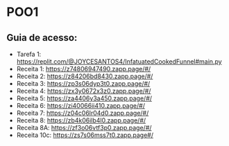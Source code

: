 # POO1
## Guia de acesso:
- Tarefa 1: https://replit.com/@JOYCESANTOS4/InfatuatedCookedFunnel#main.py
- Receita 1: https://z74806947490.zapp.page/#/
- Receita 2: https://z84206bd8430.zapp.page/#/
- Receita 3: https://zp3s06dyp3t0.zapp.page/#/
- Receita 4: https://zx3y0672x3z0.zapp.page/#/
- Receita 5: https://za4406y3a450.zapp.page/#/
- Receita 6: https://zi40066ii410.zapp.page/#/
- Receita 7: https://z04c06lr04d0.zapp.page/#/
- Receita 8: https://zb4k06ilb4l0.zapp.page/#/
- Receita 8A: https://zf3o06vtf3p0.zapp.page/#/
- Receita 10c: https://zs7s06mss7t0.zapp.page#/
